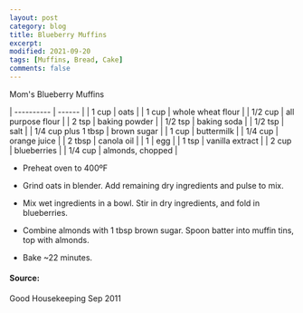 ```yaml
---
layout: post
category: blog
title: Blueberry Muffins
excerpt:
modified: 2021-09-20
tags: [Muffins, Bread, Cake]
comments: false
---
```


Mom's Blueberry Muffins

| ---------- | ------ |
| 1 cup | oats |
| 1 cup | whole wheat flour |
| 1/2 cup | all purpose flour |
| 2 tsp | baking powder |
| 1/2 tsp | baking soda |
| 1/2 tsp | salt |
| 1/4 cup plus 1 tbsp | brown sugar |
| 1 cup | buttermilk |
| 1/4 cup | orange juice |
| 2 tbsp | canola oil |
| 1 | egg |
| 1 tsp | vanilla extract |
| 2 cup | blueberries |
| 1/4 cup | almonds, chopped |

- Preheat oven to 400ºF

- Grind oats in blender. Add remaining dry ingredients and pulse to mix.

- Mix wet ingredients in a bowl. Stir in dry ingredients, and fold in blueberries.

- Combine almonds with 1 tbsp brown sugar. Spoon batter into muffin tins, top with almonds.

- Bake ~22 minutes.


#### Source:
Good Housekeeping Sep 2011
